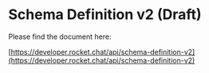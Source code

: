 # Schema Definition v2 \(Draft\)

Please find the document here: 

[https://developer.rocket.chat/api/schema-definition-v2](https://developer.rocket.chat/api/schema-definition-v2)

